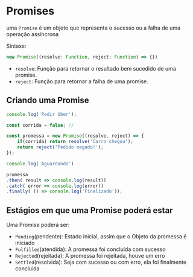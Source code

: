# Promises

uma `Promise` é um objeto que representa o sucesso ou a falha de uma operação assíncrona

Sintaxe:

```js
new Promise((resolve: Function, reject: Function) => {})
```

* `resolve`: Função para retornar o resultado bem sucedido de uma promise.
* `reject`: Função para retornar a falha de uma promise.

## Criando uma Promise

```js
console.log('Pedir Uber');

const corrida = false; // 

const promessa = new Promise((resolve, reject) => {
    if(corrida) return resolve('Carro chegou');
    return reject('Pedido negado!');
});

console.log('Aguardando')

promessa
.then( result => console.log(result))
.catch( error => console.log(error))
.finally( () => console.log('Finalizado'));
```

## Estágios em que uma Promise poderá estar

Uma Promise poderá ser:

* `Pending`(pendente): Estado inicial, assim que o Objeto da promessa é iniciado
* `Fulfilled`(atendida): A promessa foi concluída com sucesso
* `Rejected`(rejeitada): A promessa foi rejeitada, houve um erro
* `Settled`(resolvida): Seja com sucesso ou com erro, ela foi finalmente concluída
